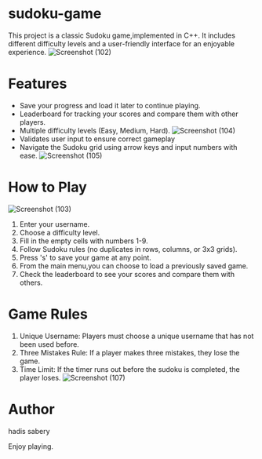 # sudoku-game
This project is a classic Sudoku game,implemented in C++. It includes different difficulty levels and a user-friendly interface for an enjoyable experience.
![Screenshot (102)](https://github.com/user-attachments/assets/d3a4304f-b1a2-4bb4-865c-bf9c718fe9a1)

# Features
 * Save your progress and load it later to continue playing.
 * Leaderboard for tracking your scores and compare them with other players.
 * Multiple difficulty levels (Easy, Medium, Hard).
 ![Screenshot (104)](https://github.com/user-attachments/assets/023bab00-1fef-46a9-804e-12f01a463fc1)
 * Validates user input to ensure correct gameplay
 * Navigate the Sudoku grid using arrow keys and input numbers with ease.
![Screenshot (105)](https://github.com/user-attachments/assets/f7f9e4a3-adc4-4235-b072-66d94cd5a84e)
   
# How to Play
![Screenshot (103)](https://github.com/user-attachments/assets/7db771e8-dc98-452d-a2e9-d66c0de55a0a)

 1. Enter your username.
 2. Choose a difficulty level.
 3. Fill in the empty cells with numbers 1-9.
 4. Follow Sudoku rules (no duplicates in rows, columns, or 3x3 grids).
 5. Press 's' to save your game at any point.
 6. From the main menu,you can choose to load a previously saved game.
 7. Check the leaderboard to see your scores and compare them with others.

# Game Rules
 1. Unique Username: Players must choose a unique username that has not been used before.
 2. Three Mistakes Rule: If a player makes three mistakes, they lose the game.
 3. Time Limit: If the timer runs out before the sudoku is completed, the player loses.
    ![Screenshot (107)](https://github.com/user-attachments/assets/8d4f5f72-23e8-4cdb-8e2a-edfe85445e4c)
    
# Author
hadis sabery

Enjoy playing.
